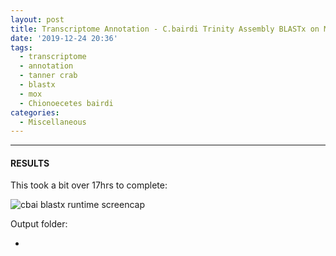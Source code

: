 ```yaml
---
layout: post
title: Transcriptome Annotation - C.bairdi Trinity Assembly BLASTx on Mox
date: '2019-12-24 20:36'
tags:
  - transcriptome
  - annotation
  - tanner crab
  - blastx
  - mox
  - Chionoecetes bairdi
categories:
  - Miscellaneous
---
```




---

#### RESULTS

This took a bit over 17hrs to complete:

![cbai blastx runtime screencap](https://github.com/RobertsLab/sams-notebook/blob/master/images/screencaps/20191224_cbai_blastx_outfmt-11_runtime.png?raw=true)

Output folder:

- []()
